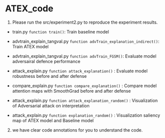 # ATEX_code
1. Please run the src/experiment2.py to reproduce the experiment results.
- train.py `function train()`: Train baseline model
- advtrain_explain_tangval.py `function advTrain_explanation_indirect()`: Train ATEX model
- advtrain_explain_tangval.py `function advTrain_FGSM()`: Evaluate model adversairal defence performance
- attack_explain.py `function attack_explanation()` : Evaluate model robustness before and after defense
- compare_explain.py `function compare_explanation()` : Compare model attention maps with SmoothGrad before and after defense

- attack_explain.py `function attack_explanation_random()` : Visualization of Adversarial attack on interpretation
- attack_explain.py `function explanation_random()` : Visualization saliency map of ATEX model and Baseline model

2. we have clear code annotations for you to understand the code.

